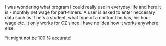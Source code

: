 I was wondering what program I could really use in everyday life and here it is - monthly net wage for part-timers.
A user is asked to enter neccesary data such as if he's a student, what type of a contract he has, his hour wage etc.
It only works for CZ since I have no idea how it works anywhere else.

*it might not be 100 % accurate!
